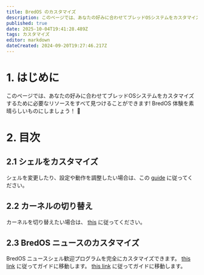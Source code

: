 ```yaml
---
title: BredOS のカスタマイズ
description: このページでは、あなたの好みに合わせてブレッドOSシステムをカスタマイズするために必要なリソースをすべて見つけることができます! BredOS 体験を素晴らしいものにしましょう！ 🚀
published: true
date: 2025-10-04T19:41:28.489Z
tags: カスタマイズ
editor: markdown
dateCreated: 2024-09-20T19:27:46.217Z
---
```


# 1. はじめに

このページでは、あなたの好みに合わせてブレッドOSシステムをカスタマイズするために必要なリソースをすべて見つけることができます! BredOS 体験を素晴らしいものにしましょう！ 🚀

# 2. 目次

## 2.1 シェルをカスタマイズ

シェルを変更したり、設定や動作を調整したい場合は、この [guide](/customizations/shell-customization) に従ってください。

## 2.2 カーネルの切り替え

カーネルを切り替えたい場合は、 [this](/customizations/switching-kernel) に従ってください。

## 2.3 BredOS ニュースのカスタマイズ

BredOS ニュースシェル歓迎プログラムを完全にカスタマイズできます。
[this link](/customizations/news) に従ってガイドに移動します。
[this link](/customizations/news) に従ってガイドに移動します。